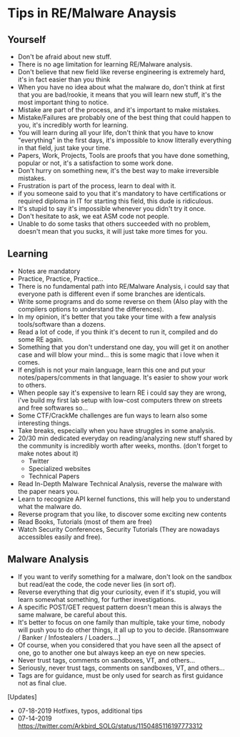 # Tips in RE/Malware Anaysis

## Yourself
* Don't be afraid about new stuff.
* There is no age limitation for learning RE/Malware analysis.
* Don't believe that new field like reverse engineering is extremely hard, it's in fact easier than you think
* When you have no idea about what the malware do, don't think at first that you are bad/rookie, it means that you will learn new stuff, it's the most important thing to notice.
* Mistake are part of the process, and it's important to make mistakes.
* Mistake/Failures are probably one of the best thing that could happen to you, it's incredibly worth for learning.
* You will learn during all your life, don't think that you have to know "everything" in the first days, it's impossible to know litterally everything in that field, just take your time.
* Papers, Work, Projects, Tools are proofs that you have done something, popular or not, it's a satisfaction to some work done.
* Don't hurry on something new, it's the best way to make irreversible mistakes. 
* Frustration is part of the process, learn to deal with it.
* if you someone said to you that it's mandatory to have certifications or required diploma in IT for starting this field, this dude is ridiculous.
* It's stupid to say it's impossible whenever you didn't try it once.
* Don't hesitate to ask, we eat ASM code not people.
* Unable to do some tasks that others succeeded with no problem, doesn't mean that you sucks, it will just take more times for you.

## Learning
* Notes are mandatory
* Practice, Practice, Practice... 
* There is no fundamental path into RE/Malware Analysis, i could say that everyone path is different even if some branches are identicals.
* Write some programs and do some reverse on them (Also play with the compilers options to understand the differences).
* In my opinion, it's better that you take your time with a few analysis tools/software than a dozens.  
* Read a lot of code, if you think it's decent to run it, compiled and do some RE again.
* Something that you don't understand one day, you will get it on another case and will blow your mind... this is some magic that i love when it comes.
* If english is not your main language, learn this one and put your notes/papers/comments in that language. It's easier to show your work to others.
* When people say it's expensive to learn RE i could say they are wrong, i've build my first lab setup with low-cost computers threw on streets and free softwares so... 
* Some CTF/CrackMe challenges are fun ways to learn also some interesting things.
* Take breaks, especially when you have struggles in some analysis.
* 20/30 min dedicated everyday on reading/analyzing new stuff shared by the community is incredibly worth after weeks, months. (don't forget to make notes about it) 
    - Twitter
    - Specialized websites
    - Technical Papers
* Read In-Depth Malware Technical Analysis, reverse the malware with the paper nears you.
* Learn to recognize API kernel functions, this will help you to understand what the malware do.
* Reverse program that you like, to discover some exciting new contents
* Read Books, Tutorials (most of them are free) 
* Watch Security Conferences, Security Tutorials (They are nowadays accessibles easily and free).

## Malware Analysis
* If you want to verify something for a malware, don't look on the sandbox but read/eat the code, the code never lies (in sort of).
* Reverse everything that dig your curiosity, even if it's stupid, you will learn somewhat something, for further investigations.
* A specific POST/GET request pattern doesn't mean this is always the same malware, be careful about this.
* It's better to focus on one family than multiple, take your time, nobody will push you to do other things, it all up to you to decide. [Ransomware / Banker / Infostealers / Loaders...]
* Of course, when you considered that you have seen all the apsect of one, go to another one but always keep an eye on new species.
* Never trust tags, comments on sandboxes, VT, and others...
* Seriously, never trust tags, comments on sandboxes, VT, and others...
* Tags are for guidance, must be only used for search as first guidance not as final clue.

[Updates]
* 07-18-2019 Hotfixes, typos, additional tips
* 07-14-2019 https://twitter.com/Arkbird_SOLG/status/1150485116197773312

